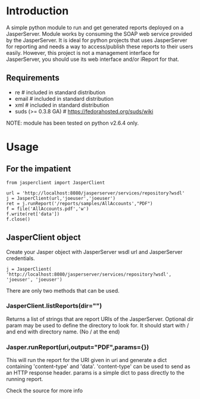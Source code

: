 Introduction
============

A simple python module to run and get generated reports deployed on a JasperServer. Module works by consuming the SOAP web service provided by the JasperServer. It is ideal for python projects that uses JasperServer for reporting and needs a way to access/publish these reports to their users easily. However, this project is not a management interface for JasperServer, you should use its web interface and/or iReport for that.

Requirements
------------

* re # included in standard distribution
* email # included in standard distribution
* xml # included in standard distribution
* suds (>= 0.3.8 GA) # https://fedorahosted.org/suds/wiki

NOTE: module has been tested on python v2.6.4 only.

Usage
=====

For the impatient
-----------------

    from jasperclient import JasperClient
    
    url = 'http://localhost:8080/jasperserver/services/repository?wsdl'
    j = JasperClient(url,'joeuser','joeuser')
    ret = j.runReport('/reports/samples/AllAccounts',"PDF")
    f = file('AllAccounts.pdf','w')
    f.write(ret['data'])
    f.close()


JasperClient object
-------------------
Create your Jasper object with JasperServer wsdl url and JasperServer credentials.

    j = JasperClient( 'http://localhost:8080/jasperserver/services/repository?wsdl', 'joeuser', 'joeuser')

There are only two methods that can be used.

### JasperClient.listReports(dir="")

Returns a list of strings that are report URIs of the JasperServer. Optional dir param may be used to define the directory to look for. It should start with / and end with directory name. (No / at the end)

### Jasper.runReport(uri,output="PDF",params={})

This will run the report for the URI given in uri and generate a dict containing 'content-type' and 'data'. 'content-type' can be used to send as an HTTP response header. params is a simple dict to pass directly to the running report.

Check the source for more info

